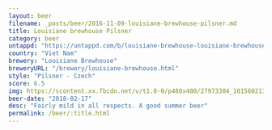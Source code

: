 ```yaml
---
layout: beer
filename: _posts/beer/2016-11-09-louisiane-brewhouse-pilsner.md
title: Louisiane brewhouse Pilsner
category: beer
untappd: "https://untappd.com/b/louisiane-brewhouse-louisiane-brewhouse-pilsener/129286"
country: "Viet Nam"
brewery: "Louisiane Brewhouse"
breweryURL: "/brewery/louisiane-brewhouse.html"
style: "Pilsner - Czech"
score: 6.5
img: https://scontent.xx.fbcdn.net/v/t1.0-0/p480x480/27973304_10156021376248745_6182542729752471651_n.jpg?_nc_cat=0&oh=6bb789edf3220917fab4aa0d0dce2fd3&oe=5B8354A2
beer-date: "2018-02-17"
desc: "Fairly mild in all respects. A good summer beer"
permalink: /beer/:title.html
---
```

